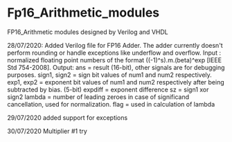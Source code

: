 # Fp16_Arithmetic_modules
FP16_Arithmetic modules designed by Verilog and VHDL 

28/07/2020: Added Verilog file for FP16 Adder. The adder currently doesn't perform rounding or handle exceptions like underflow and overflow.
            Input : normalized floating point numbers of the format ((-1)^s).m.(beta)^exp [IEEE Std 754-2008]. 
            Output: ans = result (16-bit), other signals are for debugging purposes.
                    sign1, sign2 = sign bit values of num1 and num2 respectively.
                    exp1, exp2 = exponent bit values of num1 and num2 respectively after being subtracted by bias. (5-bit)
                    expdiff = exponent difference
                    sz = sign1 xor sign2 
                    lambda = number of leading zeroes in case of significand cancellation, used for normalization.
                    flag = used in calculation of lambda





29/07/2020 added support for exceptions

30/07/2020 Multiplier #1 try
